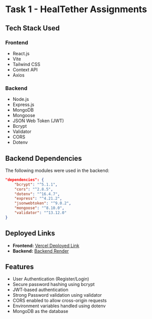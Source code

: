 # Task 1 - HealTether Assignments

## Tech Stack Used

### Frontend
- React.js
- Vite
- Tailwind CSS
- Context API
- Axios

### Backend
- Node.js
- Express.js
- MongoDB
- Mongoose
- JSON Web Token (JWT)
- Bcrypt
- Validator
- CORS
- Dotenv

## Backend Dependencies
The following modules were used in the backend:

```json
"dependencies": {
    "bcrypt": "^5.1.1",
    "cors": "^2.8.5",
    "dotenv": "^16.4.7",
    "express": "^4.21.2",
    "jsonwebtoken": "^9.0.2",
    "mongoose": "^8.10.0",
    "validator": "^13.12.0"
}
```

## Deployed Links
- **Frontend:** [Vercel Deployed Link](https://heal-tether-assignments.vercel.app/)
- **Backend:** [Backend Render](https://healtether-assignments-task1-server.onrender.com)

## Features
- User Authentication (Register/Login)
- Secure password hashing using bcrypt
- JWT-based authentication
- Strong Password validation using validator
- CORS enabled to allow cross-origin requests
- Environment variables handled using dotenv
- MongoDB as the database


